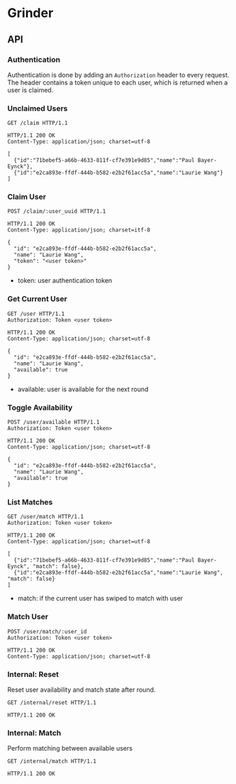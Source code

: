 Grinder
=======

API
---

### Authentication

Authentication is done by adding an `Authorization` header to every request. The header contains a token unique to each user, which is returned when a user is claimed.


### Unclaimed Users

    GET /claim HTTP/1.1

    HTTP/1.1 200 OK
    Content-Type: application/json; charset=utf-8

    [
      {"id":"71bebef5-a66b-4633-811f-cf7e391e9d85","name":"Paul Bayer-Eynck"},
      {"id":"e2ca893e-ffdf-444b-b582-e2b2f61acc5a","name":"Laurie Wang"}
    ]


### Claim User

    POST /claim/:user_uuid HTTP/1.1

    HTTP/1.1 200 OK
    Content-Type: application/json; charset=itf-8

    {
      "id": "e2ca893e-ffdf-444b-b582-e2b2f61acc5a",
      "name": "Laurie Wang",
      "token": "<user token>"
    }

  - token: user authentication token


### Get Current User

    GET /user HTTP/1.1
    Authorization: Token <user token>

    HTTP/1.1 200 OK
    Content-Type: application/json; charset=utf-8

    {
      "id": "e2ca893e-ffdf-444b-b582-e2b2f61acc5a",
      "name": "Laurie Wang",
      "available": true
    }

  - available: user is available for the next round


### Toggle Availability

    POST /user/available HTTP/1.1
    Authorization: Token <user token>

    HTTP/1.1 200 OK
    Content-Type: application/json; charset=utf-8

    {
      "id": "e2ca893e-ffdf-444b-b582-e2b2f61acc5a",
      "name": "Laurie Wang",
      "available": true
    }


### List Matches

    GET /user/match HTTP/1.1
    Authorization: Token <user token>

    HTTP/1.1 200 OK
    Content-Type: application/json; charset=utf-8

    [
      {"id":"71bebef5-a66b-4633-811f-cf7e391e9d85","name":"Paul Bayer-Eynck", "match": false},
      {"id":"e2ca893e-ffdf-444b-b582-e2b2f61acc5a","name":"Laurie Wang", "match": false}
    ]

  - match: if the current user has swiped to match with user


### Match User

    POST /user/match/:user_id
    Authorization: Token <user token>

    HTTP/1.1 200 OK
    Content-Type: application/json; charset=utf-8


### Internal: Reset

Reset user availability and match state after round.

    GET /internal/reset HTTP/1.1

    HTTP/1.1 200 OK


### Internal: Match

Perform matching between available users

    GET /internal/match HTTP/1.1

    HTTP/1.1 200 OK

